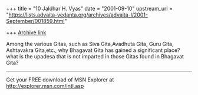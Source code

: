 +++
title = "10 Jaldhar H. Vyas"
date = "2001-09-10"
upstream_url = "https://lists.advaita-vedanta.org/archives/advaita-l/2001-September/001859.html"

+++
[Archive link](https://lists.advaita-vedanta.org/archives/advaita-l/2001-September/001859.html)

   Among the various Gitas, such as Siva Gita,Avadhuta Gita, Guru Gita,
Ashtavakra Gita,etc., why Bhagavat Gita has gained a significant place?
what is the upadesa that is not imparted in those Gitas  found in Bhagavat
Gita?

_________________________________________________________________
Get your FREE download of MSN Explorer at http://explorer.msn.com/intl.asp


